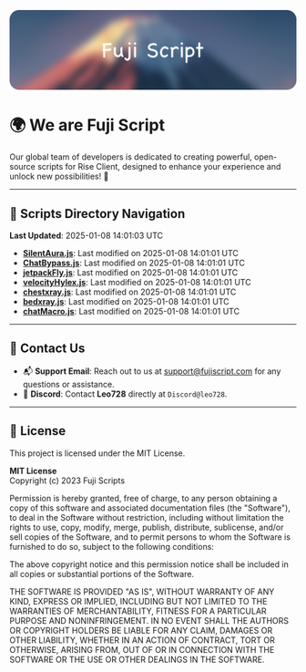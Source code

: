 ![Banner](.github/b.webp)

# 🌍 **We are Fuji Script**

Our global team of developers is dedicated to creating powerful, open-source scripts for Rise Client, designed to enhance your experience and unlock new possibilities! 🌟

---
<!-- SCRIPTS_NAVIGATION_START -->
## 📂 **Scripts Directory Navigation**

**Last Updated**: 2025-01-08 14:01:03 UTC

- **[SilentAura.js](scripts/SilentAura.js)**: Last modified on 2025-01-08 14:01:01 UTC
- **[ChatBypass.js](scripts/ChatBypass.js)**: Last modified on 2025-01-08 14:01:01 UTC
- **[jetpackFly.js](scripts/jetpackFly.js)**: Last modified on 2025-01-08 14:01:01 UTC
- **[velocityHylex.js](scripts/velocityHylex.js)**: Last modified on 2025-01-08 14:01:01 UTC
- **[chestxray.js](scripts/chestxray.js)**: Last modified on 2025-01-08 14:01:01 UTC
- **[bedxray.js](scripts/bedxray.js)**: Last modified on 2025-01-08 14:01:01 UTC
- **[chatMacro.js](scripts/chatMacro.js)**: Last modified on 2025-01-08 14:01:01 UTC

<!-- SCRIPTS_NAVIGATION_END -->

---

## 💬 **Contact Us**  
- 📬 **Support Email**: Reach out to us at [support@fujiscript.com](mailto:support@fujiscript.com) for any questions or assistance.  
- 💬 **Discord**: Contact **Leo728** directly at `Discord@leo728`.

---

## 📜 **License**

This project is licensed under the MIT License.  

**MIT License**  
Copyright (c) 2023 Fuji Scripts  

Permission is hereby granted, free of charge, to any person obtaining a copy of this software and associated documentation files (the "Software"), to deal in the Software without restriction, including without limitation the rights to use, copy, modify, merge, publish, distribute, sublicense, and/or sell copies of the Software, and to permit persons to whom the Software is furnished to do so, subject to the following conditions:  

The above copyright notice and this permission notice shall be included in all copies or substantial portions of the Software.  

THE SOFTWARE IS PROVIDED "AS IS", WITHOUT WARRANTY OF ANY KIND, EXPRESS OR IMPLIED, INCLUDING BUT NOT LIMITED TO THE WARRANTIES OF MERCHANTABILITY, FITNESS FOR A PARTICULAR PURPOSE AND NONINFRINGEMENT. IN NO EVENT SHALL THE AUTHORS OR COPYRIGHT HOLDERS BE LIABLE FOR ANY CLAIM, DAMAGES OR OTHER LIABILITY, WHETHER IN AN ACTION OF CONTRACT, TORT OR OTHERWISE, ARISING FROM, OUT OF OR IN CONNECTION WITH THE SOFTWARE OR THE USE OR OTHER DEALINGS IN THE SOFTWARE.  
